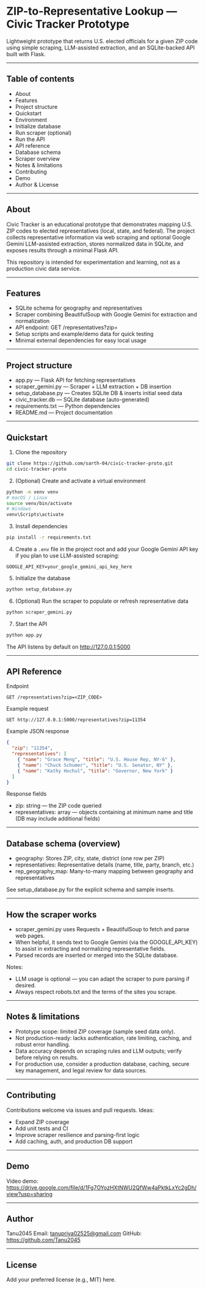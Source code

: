 # ZIP-to-Representative Lookup — Civic Tracker Prototype

Lightweight prototype that returns U.S. elected officials for a given ZIP code using simple scraping, LLM-assisted extraction, and an SQLite-backed API built with Flask.

---

## Table of contents
- About
- Features
- Project structure
- Quickstart
- Environment
- Initialize database
- Run scraper (optional)
- Run the API
- API reference
- Database schema
- Scraper overview
- Notes & limitations
- Contributing
- Demo
- Author & License

---

## About
Civic Tracker is an educational prototype that demonstrates mapping U.S. ZIP codes to elected representatives (local, state, and federal). The project collects representative information via web scraping and optional Google Gemini LLM-assisted extraction, stores normalized data in SQLite, and exposes results through a minimal Flask API.

This repository is intended for experimentation and learning, not as a production civic data service.

---

## Features
- SQLite schema for geography and representatives
- Scraper combining BeautifulSoup with Google Gemini for extraction and normalization
- API endpoint: GET /representatives?zip=<ZIP>
- Setup scripts and example/demo data for quick testing
- Minimal external dependencies for easy local usage

---

## Project structure
- app.py                — Flask API for fetching representatives  
- scraper_gemini.py     — Scraper + LLM extraction + DB insertion  
- setup_database.py     — Creates SQLite DB & inserts initial seed data  
- civic_tracker.db      — SQLite database (auto-generated)  
- requirements.txt      — Python dependencies  
- README.md             — Project documentation

---

## Quickstart

1. Clone the repository
```bash
git clone https://github.com/sarth-04/civic-tracker-proto.git
cd civic-tracker-proto
```

2. (Optional) Create and activate a virtual environment
```bash
python -m venv venv
# macOS / Linux
source venv/bin/activate
# Windows
venv\Scripts\activate
```

3. Install dependencies
```bash
pip install -r requirements.txt
```

4. Create a `.env` file in the project root and add your Google Gemini API key if you plan to use LLM-assisted scraping:
```
GOOGLE_API_KEY=your_google_gemini_api_key_here
```

5. Initialize the database
```bash
python setup_database.py
```

6. (Optional) Run the scraper to populate or refresh representative data
```bash
python scraper_gemini.py
```

7. Start the API
```bash
python app.py
```

The API listens by default on http://127.0.0.1:5000

---

## API Reference

Endpoint
```
GET /representatives?zip=<ZIP_CODE>
```

Example request
```
GET http://127.0.0.1:5000/representatives?zip=11354
```

Example JSON response
```json
{
  "zip": "11354",
  "representatives": [
    { "name": "Grace Meng", "title": "U.S. House Rep, NY-6" },
    { "name": "Chuck Schumer", "title": "U.S. Senator, NY" },
    { "name": "Kathy Hochul", "title": "Governor, New York" }
  ]
}
```

Response fields
- zip: string — the ZIP code queried
- representatives: array — objects containing at minimum name and title (DB may include additional fields)

---

## Database schema (overview)
- geography: Stores ZIP, city, state, district (one row per ZIP)  
- representatives: Representative details (name, title, party, branch, etc.)  
- rep_geography_map: Many-to-many mapping between geography and representatives

See setup_database.py for the explicit schema and sample inserts.

---

## How the scraper works
- scraper_gemini.py uses Requests + BeautifulSoup to fetch and parse web pages.
- When helpful, it sends text to Google Gemini (via the GOOGLE_API_KEY) to assist in extracting and normalizing representative fields.
- Parsed records are inserted or merged into the SQLite database.

Notes:
- LLM usage is optional — you can adapt the scraper to pure parsing if desired.
- Always respect robots.txt and the terms of the sites you scrape.

---

## Notes & limitations
- Prototype scope: limited ZIP coverage (sample seed data only).
- Not production-ready: lacks authentication, rate limiting, caching, and robust error handling.
- Data accuracy depends on scraping rules and LLM outputs; verify before relying on results.
- For production use, consider a production database, caching, secure key management, and legal review for data sources.

---

## Contributing
Contributions welcome via issues and pull requests. Ideas:
- Expand ZIP coverage
- Add unit tests and CI
- Improve scraper resilience and parsing-first logic
- Add caching, auth, and production DB support

---

## Demo
Video demo: https://drive.google.com/file/d/1Fg7OYozHXtNWU2QfWw4aPktkLxYc2gDh/view?usp=sharing

---

## Author
Tanu2045
Email: tanupriya02525@gmail.com 
GitHub: https://github.com/Tanu2045

---

## License
Add your preferred license (e.g., MIT) here.
